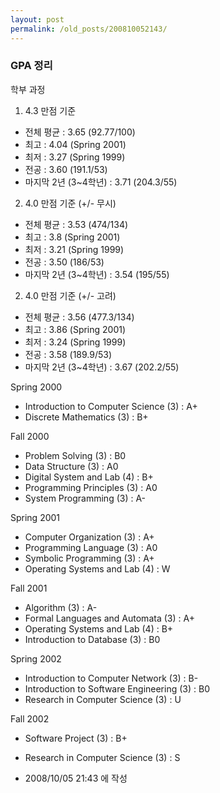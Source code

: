 ```yaml
---
layout: post
permalink: /old_posts/200810052143/
---
```


### GPA 정리

학부 과정

1) 4.3 만점 기준
- 전체 평균 : 3.65 (92.77/100)
- 최고 : 4.04 (Spring 2001)
- 최저 : 3.27 (Spring 1999)
- 전공 : 3.60 (191.1/53)
- 마지막 2년 (3~4학년) : 3.71 (204.3/55)

2) 4.0 만점 기준 (+/- 무시)
- 전체 평균 : 3.53 (474/134)
- 최고 : 3.8 (Spring 2001)
- 최저 : 3.21 (Spring 1999)
- 전공 : 3.50 (186/53)
- 마지막 2년 (3~4학년) : 3.54 (195/55)

2) 4.0 만점 기준 (+/- 고려)
- 전체 평균 : 3.56 (477.3/134)
- 최고 : 3.86 (Spring 2001)
- 최저 : 3.24 (Spring 1999)
- 전공 : 3.58 (189.9/53)
- 마지막 2년 (3~4학년) : 3.67 (202.2/55)



<a name="4653289_1"></a>Spring 2000
- Introduction to Computer Science (3) : A+
- Discrete Mathematics (3) : B+

Fall 2000
- Problem Solving (3) : B0
- Data Structure (3) : A0
- Digital System and Lab (4) : B+
- Programming Principles (3) : A0
- System Programming (3) : A-

Spring 2001
- Computer Organization (3) : A+
- Programming Language (3) : A0
- Symbolic Programming (3) : A+
- Operating Systems and Lab (4) : W

Fall 2001
- Algorithm (3) : A-
- Formal Languages and Automata (3) : A+
- Operating Systems and Lab (4) : B+
- Introduction to Database (3) : B0

Spring 2002
- Introduction to Computer Network (3) : B-
- Introduction to Software Engineering (3) : B0
- Research in Computer Science (3) : U

Fall 2002
- Software Project (3) : B+
- Research in Computer Science (3) : S






- 2008/10/05 21:43 에 작성